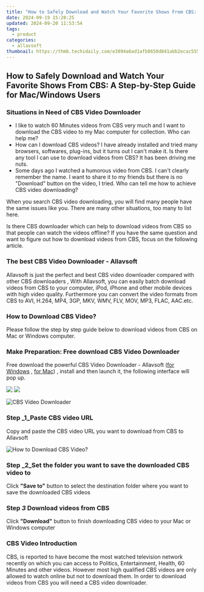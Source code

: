 ```yaml
---
title: "How to Safely Download and Watch Your Favorite Shows From CBS: A Step-by-Step Guide for Mac/Windows Users"
date: 2024-09-19 15:28:25
updated: 2024-09-20 11:53:54
tags:
  - product
categories:
  - allavsoft
thumbnail: https://thmb.techidaily.com/e3894a6ad1afb8650d841abb2ecac55565ace18e9f7afc96402da4622392cb76.jpg
---
```


## How to Safely Download and Watch Your Favorite Shows From CBS: A Step-by-Step Guide for Mac/Windows Users

### Situations in Need of CBS Video Downloader

* I like to watch 60 Minutes videos from CBS very much and I want to download the CBS video to my Mac computer for collection. Who can help me?
* How can I download CBS videos? I have already installed and tried many browsers, softwares, plug-ins, but it turns out I can't make it. Is there any tool I can use to download videos from CBS? It has been driving me nuts.
* Some days ago I watched a humorous video from CBS. I can't clearly remember the name. I want to share it to my friends but there is no "Download" button on the video, I tried. Who can tell me how to achieve CBS video downloading?

When you search CBS video downloading, you will find many people have the same issues like you. There are many other situations, too many to list here.

Is there CBS downloader which can help to download videos from CBS so that people can watch the videos offline? If you have the same question and want to figure out how to download videos from CBS, focus on the following article.

### The best CBS Video Downloader - Allavsoft

Allavsoft is just the perfect and best CBS video downloader compared with other CBS downloaders , With Allavsoft, you can easily batch download videos from CBS to your computer, iPod, iPhone and other mobile devices with high video quality. Furthermore you can convert the video formats from CBS to AVI, H.264, MP4, 3GP, MKV, WMV, FLV, MOV, MP3, FLAC, AAC.etc.

### How to Download CBS Video?

Please follow the step by step guide below to download videos from CBS on Mac or Windows computer.

### Make Preparation: Free download CBS Video Downloader

Free download the powerful CBS Video Downloader - Allavsoft ([for Windows](https://tools.techidaily.com/allavsoft/products/) , [for Mac](https://tools.techidaily.com/allavsoft/products/)) , install and then launch it, the following interface will pop up.

[![](https://www.allavsoft.com/how-to/../images/how-to/free-download-win.jpg)](https://tools.techidaily.com/allavsoft/products/) [![](https://www.allavsoft.com/how-to/../images/how-to/free-download-mac.jpg)](https://tools.techidaily.com/allavsoft/products/)

![CBS Video Downloader](https://www.allavsoft.com/how-to/../images/allavsoft/screen-shot-600.jpg)

### Step _1_Paste CBS video URL

Copy and paste the CBS video URL you want to download from CBS to Allavsoft

![How to Download CBS Video?](https://www.allavsoft.com/how-to/../images/how-to/download-cbs-video/download-cbs-video.jpg)

### Step _2_Set the folder you want to save the downloaded CBS video to

Click **"Save to"** button to select the destination folder where you want to save the downloaded CBS videos

### Step _3_ Download videos from CBS

Click **"Download"** button to finish downloading CBS video to your Mac or Windows computer

### CBS Video Introduction

CBS, is reported to have become the most watched television network recently on which you can access to Politics, Entertainment, Health, 60 Minutes and other videos. However most high qualified CBS videos are only allowed to watch online but not to download them. In order to download videos from CBS you will need a CBS video downloader.

<ins class="adsbygoogle"
     style="display:block"
     data-ad-format="autorelaxed"
     data-ad-client="ca-pub-7571918770474297"
     data-ad-slot="1223367746"></ins>



<ins class="adsbygoogle"
     style="display:block"
     data-ad-client="ca-pub-7571918770474297"
     data-ad-slot="8358498916"
     data-ad-format="auto"
     data-full-width-responsive="true"></ins>
